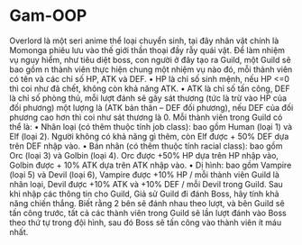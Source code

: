 # Gam-OOP
Overlord là một seri anime thể loại chuyển sinh, tại đây nhân vật chính là Momonga phiêu lưu vào 
thế giới thần thoại đầy rẫy quái vật. Để làm nhiệm vụ nguy hiểm, như tiêu diệt boss, con người ở đây 
tạo ra Guild, một Guild sẽ bao gồm n thành viên thực hiện chung một nhiệm vụ nào đó, mỗi thành 
viên có tên và các chỉ số HP, ATK và DEF. 
  • HP là chỉ số sinh mệnh, nếu HP <=0 thì coi như đã chết, không còn khả năng ATK. 
  • ATK là chỉ số tấn công, DEF là chỉ số phòng thủ, mỗi lượt đánh sẽ gây sát thương (tức là trừ 
vào HP của đối phương) một lượng là (ATK bản thân – DEF đối phương), nếu DEF của đối 
phương cao hơn thì coi như sát thương là 0. 
Mỗi thành viên trong Guild có thể là: 
  • Nhân loại (có thêm thuộc tính job  class): bao gồm Human (loại  1)  và  Elf (loại  2). Người 
không có khả năng gì thêm, còn Elf được + 50% DEF dựa trên DEF nhập vào. 
  • Bán nhân (có thêm thuộc tính racial  class): bao gồm Orc (loại  3)  và  Golbin  (loại  4).  Orc 
được +50% HP dựa trên HP nhập vào, Golbin được + 10% ATK dựa trên ATK nhập vào. 
  • Dị hình: bao gồm Vampire (loại 5) và Devil (loại 6), Vampire được +10% HP / mỗi thành 
viên Guild là nhân loại, Devil được +10% ATK và +10% DEF / mỗi Devil trong Guild. 
Sau khi nhập các thông tin cho Guild, Giả sử Guild đi đánh Boss, hãy tính khả năng chiến thắng. Biết 
rằng 2 bên sẽ đánh nhau theo lượt, và bên Guild sẽ tấn công trước, tất cả các thành viên trong Guild 
sẽ lần lượt đánh vào Boss theo thứ tự trong đội hình, sau đó Boss sẽ tấn công vào thành viên ít máu 
nhất.
